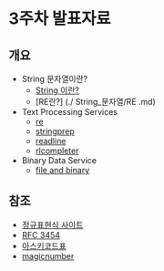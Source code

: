 # 3주차 발표자료

## 개요

- String 문자열이란? 
    - [String 이란?](./String_문자열/String_문자열이란.md)
    - [RE란?] (./ String_문자열/RE .md)
- Text Processing Services
    - [re](./Text_Processing_Services/re/study_re.md)
    - [stringprep](./Text_Processing_Services/stringprep/study_stringprep.md)
    - [readline](./Text_Processing_Services/readline/study_readline.md)
    - [rlcompleter](./Text_Processing_Services/rlcompleter/study_rlcompleter.md)
- Binary Data Service
    - [file and binary](./Binary_Data_Services/file/study_file.md)

## 참조
- [정규표현식 사이트](http://regexr.com)
- [RFC 3454](https://datatracker.ietf.org/doc/html/rfc3454.html#appendix)
- [아스키코드표](https://mblogthumb-phinf.pstatic.net/20160211_209/ansdbtls4067_1455192707460IhXKg_JPEG/ASCII_Code_%25EC%259D%25BC%25EB%259E%258C%25ED%2591%259C_-_%25EC%259E%2591%25EC%2584%25B1%25EC%259E%2590_-_%25EB%2595%259C%25EC%2593%25B0001.png?type=w800)
- [magicnumber](https://blog.naver.com/PostView.nhn?isHttpsRedirect=true&blogId=gaegurijump&logNo=110186211008&parentCategoryNo=&categoryNo=42&viewDate=&isShowPopularPosts=true&from=search)
